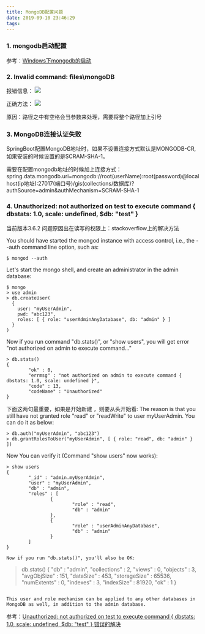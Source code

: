 ```yaml
---
title: MongoDB配置问题
date: 2019-09-10 23:46:29
tags:
---
```


### 1. mongodb启动配置
参考：[Windows下mongodb的启动](https://www.jianshu.com/p/6f4549037cc1)


### 2. Invalid command: files\mongoDB
报错信息：
![](https://img2018.cnblogs.com/blog/1351916/201905/1351916-20190506235357505-310315469.png)

正确方法：
![](https://img2018.cnblogs.com/blog/1351916/201905/1351916-20190506235618294-1343038263.png)

原因：路径之中有空格会当参数来处理，需要将整个路径加上引号

### 3. MongoDB连接认证失败
SpringBoot配置MongoDB地址时，如果不设置连接方式默认是MONGODB-CR,如果安装的时候设置的是SCRAM-SHA-1。

需要在配置mongodb地址的时候加上连接方式：
spring.data.mongodb.uri=mongodb://root(userName):root(password)@localhost(ip地址):27017(端口号)/gis(collections/数据库)?authSource=admin&authMechanism=SCRAM-SHA-1

### 4. Unauthorized: not authorized on test to execute command { dbstats: 1.0, scale: undefined, $db: "test" } 
当前版本3.6.2
问题原因出在读写的权限上：stackoverflow上的解决方法

You should have started the mongod instance with access control, i.e., the --auth command line option, such as:
```
$ mongod --auth
```

Let's start the mongo shell, and create an administrator in the admin database:
```
$ mongo
> use admin
> db.createUser(
  {
    user: "myUserAdmin",
    pwd: "abc123",
    roles: [ { role: "userAdminAnyDatabase", db: "admin" } ]
  }
)
```

Now if you run command "db.stats()", or "show users", you will get error "not authorized on admin to execute command..."
```
> db.stats()
{
        "ok" : 0,
        "errmsg" : "not authorized on admin to execute command { dbstats: 1.0, scale: undefined }",
        "code" : 13,
        "codeName" : "Unauthorized"
}
```
下面这两句最重要，如果是开始新建 ，则要从头开始看:
The reason is that you still have not granted role "read" or "readWrite" to user myUserAdmin. You can do it as below:
```
> db.auth("myUserAdmin", "abc123")
> db.grantRolesToUser("myUserAdmin", [ { role: "read", db: "admin" } ])
```

Now You can verify it (Command "show users" now works):
```
> show users
{
        "_id" : "admin.myUserAdmin",
        "user" : "myUserAdmin",
        "db" : "admin",
        "roles" : [
                {
                        "role" : "read",
                        "db" : "admin"
                },
                {
                        "role" : "userAdminAnyDatabase",
                        "db" : "admin"
                }
        ]
}

Now if you run "db.stats()", you'll also be OK:
```
> db.stats()
{
        "db" : "admin",
        "collections" : 2,
        "views" : 0,
        "objects" : 3,
        "avgObjSize" : 151,
        "dataSize" : 453,
        "storageSize" : 65536,
        "numExtents" : 0,
        "indexes" : 3,
        "indexSize" : 81920,
        "ok" : 1
}
```

This user and role mechanism can be applied to any other databases in MongoDB as well, in addition to the admin database.
```
参考：[Unauthorized: not authorized on test to execute command { dbstats: 1.0, scale: undefined, $db: "test" } 错误的解决](https://www.cnblogs.com/herosoft/p/8399974.html)